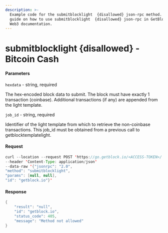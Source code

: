 ```yaml
---
description: >-
  Example code for the submitblocklight  {disallowed} json-rpc method. Сomplete
  guide on how to use submitblocklight  {disallowed} json-rpc in GetBlock.io
  Web3 documentation.
---
```


# submitblocklight {disallowed} - Bitcoin Cash

#### Parameters

`hexdata` - string, required

The hex-encoded block data to submit. The block must have exactly 1 transaction (coinbase). Additional transactions (if any) are appended from the light template.

`job_id` - string, required

Identifier of the light template from which to retrieve the non-coinbase transactions. This job\_id must be obtained from a previous call to getblocktemplatelight.

#### Request

```java
curl --location --request POST 'https://go.getblock.io/<ACCESS-TOKEN>/' 
--header 'Content-Type: application/json' 
--data-raw '{"jsonrpc": "2.0",
"method": "submitblocklight",
"params": [null, null],
"id": "getblock.io"}'
```

#### Response

```java
{
    "result": "null",
    "id": "getblock.io",
    "status_code": 405,
    "message": "Method not allowed"
}
```
